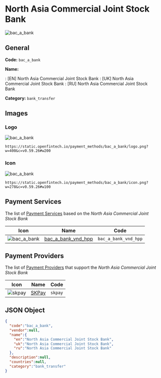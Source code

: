 
# North Asia Commercial Joint Stock Bank 
![bac_a_bank](https://static.openfintech.io/payment_methods/bac_a_bank/logo.png?w=400&c=v0.59.26#w200)  

## General 
**Code:** `bac_a_bank` 
 
**Name:** 
 
:	[EN] North Asia Commercial Joint Stock Bank 
:	[UK] North Asia Commercial Joint Stock Bank 
:	[RU] North Asia Commercial Joint Stock Bank 
 
**Category:** `bank_transfer` 
 

## Images 

### Logo 
![bac_a_bank](https://static.openfintech.io/payment_methods/bac_a_bank/logo.png?w=400&c=v0.59.26#w200)  

```
https://static.openfintech.io/payment_methods/bac_a_bank/logo.png?w=400&c=v0.59.26#w200
```  

### Icon 
![bac_a_bank](https://static.openfintech.io/payment_methods/bac_a_bank/icon.png?w=278&c=v0.59.26#w100)  

```
https://static.openfintech.io/payment_methods/bac_a_bank/icon.png?w=278&c=v0.59.26#w100
```  

## Payment Services 
 
The list of [Payment Services](/payment-services/) based on the _North Asia Commercial Joint Stock Bank_ 

|Icon|Name|Code| 
|:---:|:---:|:---:| 
|![bac_a_bank](https://static.openfintech.io/payment_methods/bac_a_bank/icon.png?w=278&c=v0.59.26#w100) |[bac_a_bank_vnd_hpp](/payment-services/bac_a_bank_vnd_hpp/)|`bac_a_bank_vnd_hpp`| 
 

## Payment Providers 
 
The list of [Payment Providers](/payment-providers/) that support the _North Asia Commercial Joint Stock Bank_ 

|Icon|Name|Code| 
|:---:|:---:|:---:| 
|![skpay](https://static.openfintech.io/payment_providers/skpay/icon.png?w=278&c=v0.59.26#w100) |[SKPay](/payment-providers/skpay/)|`skpay`| 
 

## JSON Object 

```json
{
  "code":"bac_a_bank",
  "vendor":null,
  "name":{
    "en":"North Asia Commercial Joint Stock Bank",
    "uk":"North Asia Commercial Joint Stock Bank",
    "ru":"North Asia Commercial Joint Stock Bank"
  },
  "description":null,
  "countries":null,
  "category":"bank_transfer"
}
```  
